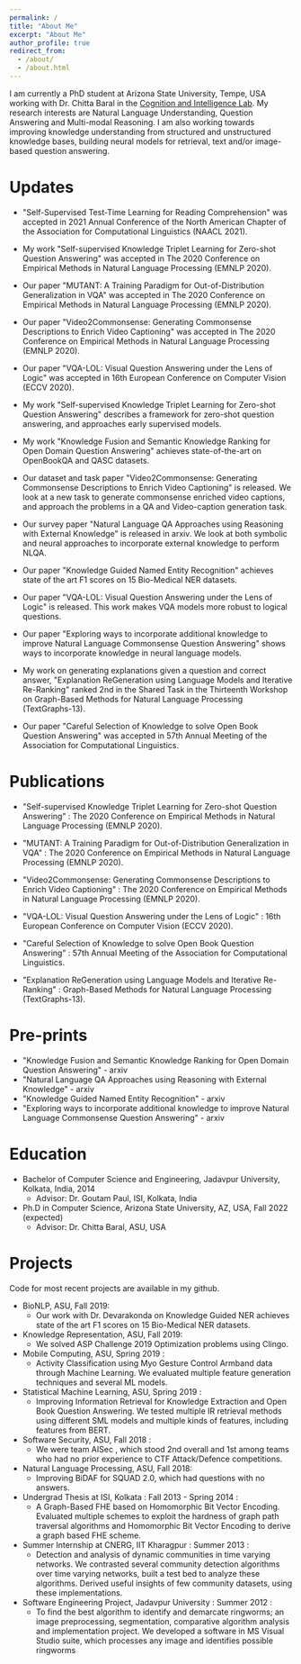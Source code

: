 ```yaml
---
permalink: /
title: "About Me"
excerpt: "About Me"
author_profile: true
redirect_from: 
  - /about/
  - /about.html
---
```



I am currently a PhD student at Arizona State University, Tempe, USA working with Dr. Chitta Baral in the [Cognition and Intelligence Lab](https://cogintlab-asu.github.io/). My research interests are Natural Language Understanding, Question Answering and  Multi-modal Reasoning. I am also working towards improving knowledge understanding from structured and unstructured knowledge bases, building neural models for retrieval, text and/or image-based question answering. 


Updates
========

* "Self-Supervised Test-Time Learning for Reading Comprehension" was accepted in 2021 Annual Conference of the North American Chapter of the Association for Computational Linguistics (NAACL 2021). 

* My work "Self-supervised Knowledge Triplet Learning for Zero-shot Question Answering" was accepted in The 2020 Conference on Empirical Methods in Natural Language Processing (EMNLP 2020). 

* Our paper "MUTANT: A Training Paradigm for Out-of-Distribution Generalization in VQA" was accepted in The 2020 Conference on Empirical Methods in Natural Language Processing (EMNLP 2020).

* Our paper "Video2Commonsense: Generating Commonsense Descriptions to Enrich Video Captioning" was accepted in The 2020 Conference on Empirical Methods in Natural Language Processing (EMNLP 2020).

* Our paper "VQA-LOL: Visual Question Answering under the Lens of Logic" was accepted in 16th European Conference on Computer Vision (ECCV 2020). 

* My work  "Self-supervised Knowledge Triplet Learning for Zero-shot Question Answering" describes a framework for zero-shot question answering, and approaches early supervised models.

* My work  "Knowledge Fusion and Semantic Knowledge Ranking for Open Domain Question Answering" achieves state-of-the-art on OpenBookQA and QASC datasets.

* Our dataset and task paper "Video2Commonsense: Generating Commonsense Descriptions to Enrich Video Captioning" is released. We look at a new task to generate commonsense enriched video captions, and approach the problems in a QA and Video-caption generation task.

* Our survey paper "Natural Language QA Approaches using Reasoning with External Knowledge" is released in arxiv. We look at both symbolic and neural approaches to incorporate external knowledge to perform NLQA.

* Our paper "Knowledge Guided Named Entity Recognition" achieves state of the art F1 scores on 15 Bio-Medical NER datasets.

* Our paper "VQA-LOL: Visual Question Answering under the Lens of Logic" is released. This work makes VQA models more robust to logical questions.

* Our paper "Exploring ways to incorporate additional knowledge to improve Natural Language Commonsense Question Answering" shows ways to incorporate knowledge in neural language models. 

* My work on generating explanations given a question and correct answer, "Explanation ReGeneration using Language Models and Iterative Re-Ranking" ranked 2nd in the Shared Task in the Thirteenth Workshop on Graph-Based Methods for Natural Language Processing (TextGraphs-13).

* Our paper "Careful Selection of Knowledge to solve Open Book Question Answering" was accepted in 57th Annual Meeting of the Association for Computational Linguistics.

Publications
============
* "Self-supervised Knowledge Triplet Learning for Zero-shot Question Answering" : The 2020 Conference on Empirical Methods in Natural Language Processing (EMNLP 2020). 

* "MUTANT: A Training Paradigm for Out-of-Distribution Generalization in VQA" : The 2020 Conference on Empirical Methods in Natural Language Processing (EMNLP 2020). 

* "Video2Commonsense: Generating Commonsense Descriptions to Enrich Video Captioning" : The 2020 Conference on Empirical Methods in Natural Language Processing (EMNLP 2020). 

* "VQA-LOL: Visual Question Answering under the Lens of Logic" : 16th European Conference on Computer Vision (ECCV 2020).

* "Careful Selection of Knowledge to solve Open Book Question Answering" : 57th Annual Meeting of the Association for Computational Linguistics.

* "Explanation ReGeneration using Language Models and Iterative Re-Ranking" : Graph-Based Methods for Natural Language Processing (TextGraphs-13).

Pre-prints
===========

* "Knowledge Fusion and Semantic Knowledge Ranking for Open Domain Question Answering" - arxiv
* "Natural Language QA Approaches using Reasoning with External Knowledge" - arxiv
* "Knowledge Guided Named Entity Recognition" - arxiv
* "Exploring ways to incorporate additional knowledge to improve Natural Language Commonsense Question Answering" - arxiv



Education
========
* Bachelor of Computer Science and Engineering, Jadavpur University, Kolkata, India, 2014 
  * Advisor: Dr. Goutam Paul, ISI, Kolkata, India
* Ph.D in Computer Science, Arizona State University, AZ, USA, Fall 2022 (expected)
  * Advisor: Dr. Chitta Baral, ASU, USA

Projects
========
Code for most recent projects are available in my github. 

* BioNLP, ASU, Fall 2019:
  * Our work with Dr. Devarakonda on Knowledge Guided NER achieves state of the art F1 scores on 15 Bio-Medical NER datasets.
* Knowledge Representation, ASU, Fall 2019:
  * We solved ASP Challenge 2019 Optimization problems using Clingo.
* Mobile Computing, ASU, Spring 2019 :
  * Activity Classification using Myo Gesture Control Armband data through Machine Learning. We evaluated multiple feature generation techniques and several ML models.
* Statistical Machine Learning, ASU, Spring 2019 :
  * Improving Information Retrieval for Knowledge Extraction and Open Book Question Answering. We tested multiple IR retrieval methods using different SML models and multiple kinds of features, including features from BERT. 
* Software Security, ASU, Fall 2018 :
  * We were team AISec , which stood 2nd overall and 1st among teams who had no prior experience to CTF Attack/Defence competitions. 
* Natural Language Processing, ASU, Fall 2018:
  * Improving BiDAF for SQUAD 2.0, which had questions with no answers. 
* Undergrad Thesis at ISI, Kolkata : Fall 2013 - Spring 2014 :
  * A Graph-Based FHE based on Homomorphic Bit Vector Encoding. Evaluated multiple schemes to exploit the hardness of graph path traversal algorithms and Homomorphic Bit Vector Encoding to derive a graph based FHE scheme.
* Summer Internship at CNERG, IIT Kharagpur : Summer 2013 :  
  * Detection and analysis of dynamic communities in time varying networks. We contrasted several community detection algorithms over time varying networks, built a test bed to analyze these algorithms. Derived useful insights of few community datasets, using these implementations.
* Software Engineering Project, Jadavpur University : Summer 2012 : 
  * To find the best algorithm to identify and demarcate ringworms; an image preprocessing, segmentation, comparative algorithm analysis and implementation project. We developed a software in  MS Visual Studio suite, which processes any image and identifies possible ringworms